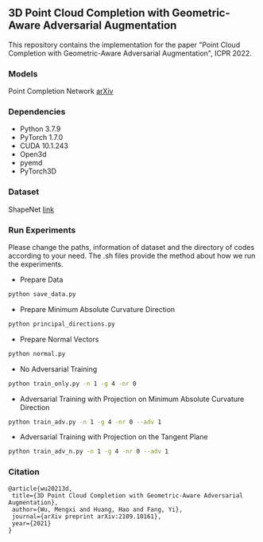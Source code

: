## 3D Point Cloud Completion with Geometric-Aware Adversarial Augmentation
This repository contains the implementation for the paper "Point Cloud Completion with Geometric-Aware Adversarial Augmentation", ICPR 2022.

### Models

Point Completion Network [arXiv](https://arxiv.org/pdf/1808.00671.pdf)

### Dependencies
* Python 3.7.9
* PyTorch 1.7.0
* CUDA 10.1.243
* Open3d
* pyemd
* PyTorch3D

### Dataset
ShapeNet [link](https://shapenet.org/)

### Run Experiments
Please change the paths, information of dataset and the directory of codes according to your need. The .sh files provide the method about how we run the experiments. 
* Prepare Data
 ```bash
python save_data.py
 ```
* Prepare Minimum Absolute Curvature Direction
 ```bash
python principal_directions.py
 ```
 * Prepare Normal Vectors
  ```bash
python normal.py
 ```
* No Adversarial Training
 ```bash
python train_only.py -n 1 -g 4 -nr 0
 ```
* Adversarial Training with Projection on Minimum Absolute Curvature Direction
 ```bash
python train_adv.py -n 1 -g 4 -nr 0 --adv 1
 ```
* Adversarial Training with Projection on the Tangent Plane
 ```bash
python train_adv_n.py -n 1 -g 4 -nr 0 --adv 1
 ```
 
 ### Citation
 ```
@article{wu20213d,
  title={3D Point Cloud Completion with Geometric-Aware Adversarial Augmentation},
  author={Wu, Mengxi and Huang, Hao and Fang, Yi},
  journal={arXiv preprint arXiv:2109.10161},
  year={2021}
}
```
